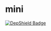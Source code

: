 # mini

[![DepShield Badge](https://depshield.sonatype.org/badges/ds-staging/mini/depshield.svg)](https://depshield.github.io)
